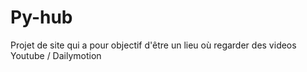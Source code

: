 # Py-hub

Projet de site qui a pour objectif d'être un lieu où regarder des videos Youtube / Dailymotion
